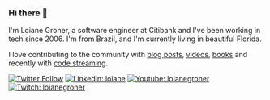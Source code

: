 ### Hi there 👋

I'm Loiane Groner, a software engineer at Citibank and I've been working in tech since 2006. I'm from Brazil, and I'm currently living in beautiful Florida.

I love contributing to the community with [blog posts](http://loiane.com/), [videos](http://youtube.com/loianegroner), [books](https://www.packtpub.com/books/info/authors/loiane-groner) and recently with [code streaming](https://www.twitch.tv/loiane). 

[![Twitter Follow](https://img.shields.io/twitter/follow/loiane?label=Follow)](https://twitter.com/loiane)
[![Linkedin: loiane](https://img.shields.io/badge/-Loiane%20Groner-blue?style=flat-square&logo=Linkedin&logoColor=white&link=https://www.linkedin.com/in/loiane/)](https://www.linkedin.com/in/loiane/)
[![Youtube: loianegroner](https://img.shields.io/badge/-Loiane%20Groner-red?style=flat-square&logo=Youtube&logoColor=white&link=http://youtube.com/loianegroner)](http://youtube.com/loianegroner)
[![Twitch: loianegroner](https://img.shields.io/badge/-Loiane-blueviolet?style=flat-square&logo=Twitch&logoColor=white&link=https://www.twitch.tv/loiane)](https://www.twitch.tv/loiane)


